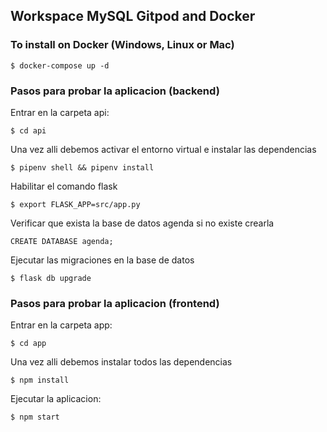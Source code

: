## Workspace MySQL Gitpod and Docker

### To install on Docker (Windows, Linux or Mac)

    $ docker-compose up -d

### Pasos para probar la aplicacion (backend)

Entrar en la carpeta api:

    $ cd api

Una vez alli debemos activar el entorno virtual e instalar las dependencias

    $ pipenv shell && pipenv install

Habilitar el comando flask

    $ export FLASK_APP=src/app.py

Verificar que exista la base de datos agenda si no existe crearla

    CREATE DATABASE agenda;

Ejecutar las migraciones en la base de datos

    $ flask db upgrade


### Pasos para probar la aplicacion (frontend)

Entrar en la carpeta app:

    $ cd app

Una vez alli debemos instalar todos las dependencias

    $ npm install

Ejecutar la aplicacion:

    $ npm start